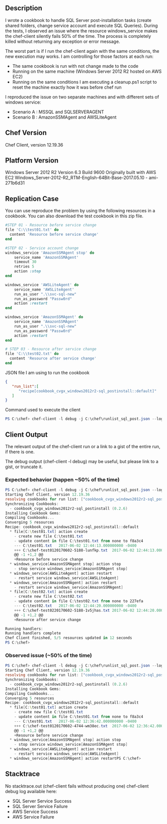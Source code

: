 ## Description

I wrote a cookbook to handle SQL Server post-installation tasks (create shared folders, change service account and execute SQL Queries). During the tests, I observed an issue where the resource windows_service makes the chef-client silently fails 50% of the time. The process is completely killed without returning any exception or error message.

The worst part is if I run the chef-client again with the same conditions, the new execution may works. I am controlling for those factors at each run:
- The same cookbook is run with not change made to the code
- Running on the same machine (Windows Server 2012 R2 hosted on AWS EC2)
- Running on the same conditions
  I am executing a cleanup.ps1 script to reset the machine exactly how it was before chef run

I reproduced the issue on two separate machines and with different sets of windows service:
- Scenario A : MSSQL and SQLSERVERAGENT
- Scenario B : AmazonSSMAgent and AWSLiteAgent

## Chef Version
Chef Client, version 12.19.36

## Platform Version
Windows Server 2012 R2 Version 6.3 Build 9600
Originally built with AWS EC2
Windows_Server-2012-R2_RTM-English-64Bit-Base-2017.05.10 - ami-271b6d31

## Replication Case

You can use reproduce the problem by using the following resources in a cookbook. You can also download the test cookbook in this zip file.

```Ruby
#STEP 01 - Resource before service change
file 'C:\\test01.txt' do
  content 'Resource before service change'
end

#STEP 02 - Service account change
windows_service 'AmazonSSMAgent stop' do
	service_name 'AmazonSSMAgent'
	timeout 30
	retries 5
	action :stop
end

windows_service 'AWSLiteAgent' do
	service_name 'AWSLiteAgent'
	run_as_user ".\\svc-sql-new"
	run_as_password "Passw0rd"
	action :restart
end

windows_service 'AmazonSSMAgent' do
	service_name 'AmazonSSMAgent'
	run_as_user ".\\svc-sql-new"
	run_as_password "Passw0rd"
	action :restart
end

# STEP 03 - Resource after service change
file 'C:\\test02.txt' do
  content 'Resource after service change'
end
```

JSON file I am using to run the cookbook
```json
{
   "run_list":[
      "recipe[cookbook_cvgx_windows2012r2-sql_postinstall::default]"
   ]
}
```

Command used to execute the client
```PowerShell
PS C:\chef> chef-client -l debug -j C:\chef\runlist_sql_post.json --logfile C:\chef\chef-client.log
```

## Client Output

The relevant output of the chef-client run or a link to a gist of the entire run, if there is one.

The debug output (chef-client -l debug) may be useful, but please link to a gist, or truncate it.

### Expected behavior (happen ~50% of the time)
```PowerShell
PS C:\chef> chef-client -l debug -j C:\chef\runlist_sql_post.json --logfile C:\chef\chef-client.log
Starting Chef Client, version 12.19.36
resolving cookbooks for run list: ["cookbook_cvgx_windows2012r2-sql_postinstall::default"]
Synchronizing Cookbooks:
  - cookbook_cvgx_windows2012r2-sql_postinstall (0.2.6)
Installing Cookbook Gems:
Compiling Cookbooks...
Converging 5 resources
Recipe: cookbook_cvgx_windows2012r2-sql_postinstall::default
  * file[C:\test01.txt] action create
    - create new file C:\test01.txt
    - update content in file C:\test01.txt from none to f8a3c4
    --- C:\test01.txt   2017-06-02 12:44:13.000000000 -0400
    +++ C:\chef-test0120170602-5188-lunfkp.txt  2017-06-02 12:44:13.000000000 -0400
    @@ -1 +1,2 @@
    +Resource before service change
  * windows_service[AmazonSSMAgent stop] action stop
    - stop service windows_service[AmazonSSMAgent stop]
  * windows_service[AWSLiteAgent] action restart
    - restart service windows_service[AWSLiteAgent]
  * windows_service[AmazonSSMAgent] action restart
    - restart service windows_service[AmazonSSMAgent]
  * file[C:\test02.txt] action create
    - create new file C:\test02.txt
    - update content in file C:\test02.txt from none to 227efa
    --- C:\test02.txt   2017-06-02 12:44:20.000000000 -0400
    +++ C:\chef-test0220170602-5188-1v5jhas.txt 2017-06-02 12:44:20.000000000 -0400
    @@ -1 +1,2 @@
    +Resource after service change

Running handlers:
Running handlers complete
Chef Client finished, 5/5 resources updated in 12 seconds
PS C:\chef>
```

### Observed issue  (~50% of the time)
```PowerShell
PS C:\chef> chef-client -l debug -j C:\chef\runlist_sql_post.json --logfile C:\chef\chef-client.log
Starting Chef Client, version 12.19.36
resolving cookbooks for run list: ["cookbook_cvgx_windows2012r2-sql_postinstall::default"]
Synchronizing Cookbooks:
  - cookbook_cvgx_windows2012r2-sql_postinstall (0.2.6)
Installing Cookbook Gems:
Compiling Cookbooks...
Converging 5 resources
Recipe: cookbook_cvgx_windows2012r2-sql_postinstall::default
  * file[C:\test01.txt] action create
    - create new file C:\test01.txt
    - update content in file C:\test01.txt from none to f8a3c4
    --- C:\test01.txt   2017-06-02 12:36:42.000000000 -0400
    +++ C:\chef-test0120170602-4744-wm38ec.txt  2017-06-02 12:36:42.000000000 -0400
    @@ -1 +1,2 @@
    +Resource before service change
  * windows_service[AmazonSSMAgent stop] action stop
    - stop service windows_service[AmazonSSMAgent stop]
  * windows_service[AWSLiteAgent] action restart
    - restart service windows_service[AWSLiteAgent]
  * windows_service[AmazonSSMAgent] action restartPS C:\chef>
```

## Stacktrace
No stacktrace.out (chef-client fails without producing one)
chef-client debug log available here:
- SQL Server Service Success
- SQL Server Service Failure
- AWS Service Success
- AWS Service Failure
